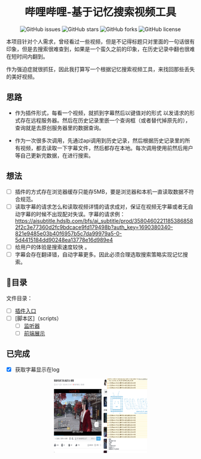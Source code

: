 <h1 align="center">哔哩哔哩-基于记忆搜索视频工具</h1>
<p align="center">
    <a href="https://github.com/SocialSisterYi/bilibili-API-collect/issues" style="text-decoration:none">
        <img src="https://img.shields.io/github/issues/SocialSisterYi/bilibili-API-collect.svg" alt="GitHub issues"/>
    </a>
    <a href="https://github.com/SocialSisterYi/bilibili-API-collect/stargazers" style="text-decoration:none" >
        <img src="https://img.shields.io/github/stars/SocialSisterYi/bilibili-API-collect.svg" alt="GitHub stars"/>
    </a>
    <a href="https://github.com/SocialSisterYi/bilibili-API-collect/network" style="text-decoration:none" >
        <img src="https://img.shields.io/github/forks/SocialSisterYi/bilibili-API-collect.svg" alt="GitHub forks"/>
    </a>
    <a href="https://github.com/SocialSisterYi/bilibili-API-collect/blob/master/LICENSE" style="text-decoration:none" >
        <img src="https://img.shields.io/badge/License-CC%20BY--NC%204.0-lightgrey.svg" alt="GitHub license"/>
    </a>
</p>

本项目针对个人需求，曾经看过一些视频，但是不记得标题只对里面的一句话很有印象，但是去搜索很难查到，如果是一个蛮久之前的印象，在历史记录中翻也很难在短时间内翻到。

作为强迫症就很抓狂，因此我打算写一个根据记忆搜索视频工具，来找回那些丢失的美好视频。

## 思路

- 作为插件形式，每看一个视频，就抓到字幕然后以键值对的形式 以发请求的形式存在远程服务器。然后在历史记录里嵌一个查询框（或者替代掉原先的），查询就是去原创服务器里的数据查询。

- 作为一次很多次调用，先通过api调用到历史记录，然后根据历史记录里的所有视频，都去读取一下字幕文件，然后都存在本地。每次调用使用前然后用户等自己更新完数据，在进行搜索。

## 想法

- [ ] 插件的方式存在浏览器缓存只能存5MB，要是浏览器和本机一直读取数据不符合规范。
- [ ] 读取字幕的请求怎么和读取视频详情的请求成对，保证在视频无字幕或者无自动字幕的时候不出现配对失误。字幕的请求例：https://aisubtitle.hdslb.com/bfs/ai_subtitle/prod/35804602211853868582f2c3e77360d2fc9bdcace9fd179498b?auth_key=1690380340-821e9485e03b40f6957b5c7da99979a5-0-5d4415184dd90248ea13778e16d989e4
- [ ] 给用户的体验是搜索速度较快 。
- [ ] 字幕会存在翻译错，自动字幕更多。因此必须合理选取搜索策略实现记忆搜索。

## 🍴目录

文件目录： 

- [ ] [插件入口](manifest.json)
- [ ] [脚本区]（scripts）
  - [ ] [监听器](scripts/background.js)
  - [ ] [前端展示](scripts/bilisearch.js)

## 已完成
- [x] 获取字幕显示在log
<p align="center">
    <img src="./pics/23-07-26.png" width="250" height="200">
</p>